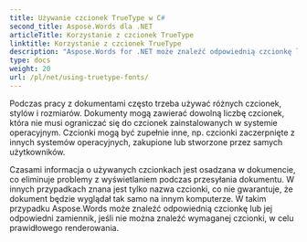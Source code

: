 ```yaml
---
title: Używanie czcionek TrueType w C#
second_title: Aspose.Words dla .NET
articleTitle: Korzystanie z czcionek TrueType
linktitle: Korzystanie z czcionek TrueType
description: "Aspose.Words for .NET może znaleźć odpowiednią czcionkę lub odpowiedni jej zamiennik w celu prawidłowego renderowania dokumentu przy użyciu formatu C#. Dzięki temu różnica między wyświetlanym dokumentem a oryginałem jest minimalna, gdy nie ma wystarczających informacji o czcionce."
type: docs
weight: 20
url: /pl/net/using-truetype-fonts/
---
```


Podczas pracy z dokumentami często trzeba używać różnych czcionek, stylów i rozmiarów. Dokumenty mogą zawierać dowolną liczbę czcionek, która nie musi ograniczać się do czcionek zainstalowanych w systemie operacyjnym. Czcionki mogą być zupełnie inne, np. czcionki zaczerpnięte z innych systemów operacyjnych, zakupione lub stworzone przez samych użytkowników.

Czasami informacja o używanych czcionkach jest osadzana w dokumencie, co eliminuje problemy z wyświetlaniem podczas przesyłania dokumentu. W innych przypadkach znana jest tylko nazwa czcionki, co nie gwarantuje, że dokument będzie wyglądał tak samo na innym komputerze. W takim przypadku Aspose.Words może znaleźć odpowiednią czcionkę lub jej odpowiedni zamiennik, jeśli nie można znaleźć wymaganej czcionki, w celu prawidłowego renderowania.
